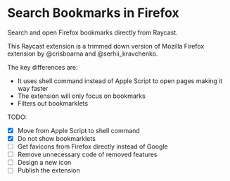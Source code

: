 # Search Bookmarks in Firefox

Search and open Firefox bookmarks directly from Raycast.

This Raycast extension is a trimmed down version of Mozilla Firefox extension by @crisboarna and @serhii_kravchenko.

The key differences are:
- It uses shell command instead of Apple Script to open pages making it way faster
- The extension will only focus on bookmarks
- Filters out bookmarklets

TODO:
- [x] Move from Apple Script to shell command
- [x] Do not show bookmarklets
- [ ] Get favicons from Firefox directly instead of Google
- [ ] Remove unnecessary code of removed features
- [ ] Design a new icon
- [ ] Publish the extension